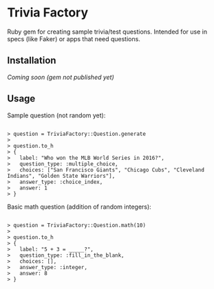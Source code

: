 # Trivia Factory

Ruby gem for creating sample trivia/test questions. Intended for use in specs (like Faker) or apps that need questions.

## Installation

*Coming soon (gem not published yet)*

## Usage

Sample question (not random yet):

```

> question = TriviaFactory::Question.generate
>
> question.to_h
> {
>   label: "Who won the MLB World Series in 2016?",
>   question_type: :multiple_choice,
>   choices: ["San Francisco Giants", "Chicago Cubs", "Cleveland Indians", "Golden State Warriors"],
>   answer_type: :choice_index,
>   answer: 1
> }

```

Basic math question (addition of random integers):

```

> question = TriviaFactory::Question.math(10)
> 
> question.to_h
> {
>   label: "5 + 3 = _____?",
>   question_type: :fill_in_the_blank,
>   choices: [],
>   answer_type: :integer,
>   answer: 8
> }

```

